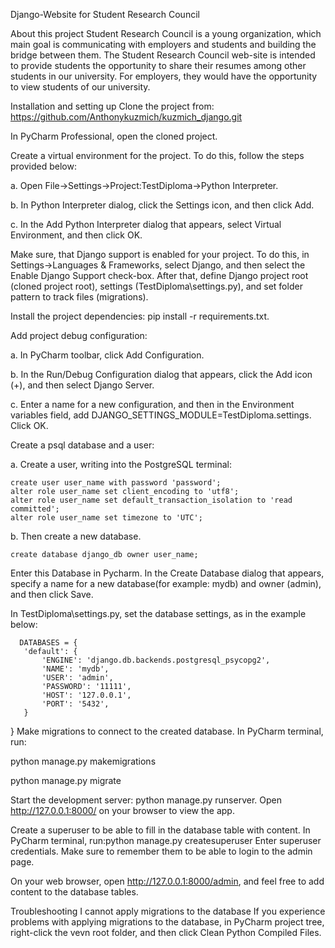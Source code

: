 Django-Website for Student Research Council

About this project
Student Research Council is a young organization, which main goal is communicating with employers and students and building the bridge between them. The Student Research Council web-site is intended to provide students the opportunity to share their resumes among other students in our university. For employers, they would have the opportunity to view students of our university.


Installation and setting up
Clone the project from: https://github.com/Anthonykuzmich/kuzmich_django.git

In PyCharm Professional, open the cloned project.

Create a virtual environment for the project. To do this, follow the steps provided below:

a. Open File->Settings->Project:TestDiploma->Python Interpreter.

b. In Python Interpreter dialog, click the Settings icon, and then click Add.

c. In the Add Python Interpreter dialog that appears, select Virtual Environment, and then click OK.

Make sure, that Django support is enabled for your project. To do this, in Settings->Languages & Frameworks, select Django, and then select the Enable Django Support check-box. After that, define Django project root (cloned project root), settings (TestDiploma\settings.py), and set folder pattern to track files (migrations).

Install the project dependencies: pip install -r requirements.txt.

Add project debug configuration:

a. In PyCharm toolbar, click Add Configuration.

b. In the Run/Debug Configuration dialog that appears, click the Add icon (+), and then select Django Server.

c. Enter a name for a new configuration, and then in the Environment variables field, add DJANGO_SETTINGS_MODULE=TestDiploma.settings. Click OK.

Create a psql database and a user:

a. Create a user, writing into the PostgreSQL terminal:

    create user user_name with password 'password';
    alter role user_name set client_encoding to 'utf8';
    alter role user_name set default_transaction_isolation to 'read committed';
    alter role user_name set timezone to 'UTC';

b. Then create a new database.

    create database django_db owner user_name;

Enter this Database in Pycharm. In the Create Database dialog that appears, specify a name for a new database(for example: mydb) and owner (admin), and then click Save.

In TestDiploma\settings.py, set the database settings, as in the example below:

      DATABASES = {
       'default': {
           'ENGINE': 'django.db.backends.postgresql_psycopg2',
           'NAME': 'mydb',
           'USER': 'admin',
           'PASSWORD': '11111',
           'HOST': '127.0.0.1',
           'PORT': '5432',
       }
   }
Make migrations to connect to the created database. In PyCharm terminal, run:

python manage.py makemigrations

python manage.py migrate

Start the development server: python manage.py runserver. Open http://127.0.0.1:8000/ on your browser to view the app.

Create a superuser to be able to fill in the database table with content. In PyCharm terminal, run:python manage.py createsuperuser Enter superuser credentials. Make sure to remember them to be able to login to the admin page.

On your web browser, open http://127.0.0.1:8000/admin, and feel free to add content to the database tables.

Troubleshooting
I cannot apply migrations to the database
If you experience problems with applying migrations to the database, in PyCharm project tree, right-click the vevn root folder, and then click Clean Python Compiled Files.
